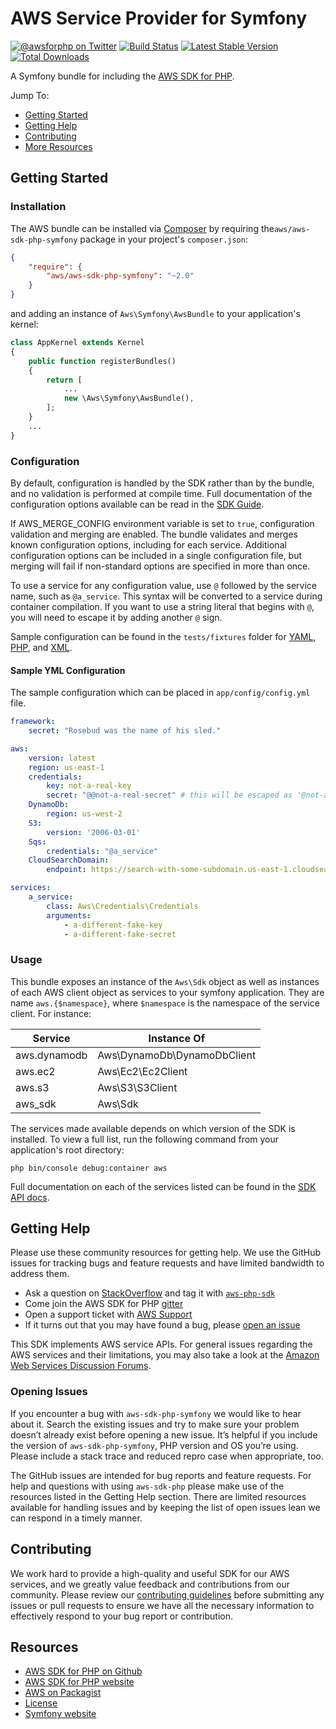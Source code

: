# AWS Service Provider for Symfony

[![@awsforphp on Twitter](http://img.shields.io/badge/twitter-%40awsforphp-blue.svg?style=flat)](https://twitter.com/awsforphp)
[![Build Status](https://travis-ci.org/aws/aws-sdk-php-symfony.svg)](https://travis-ci.org/aws/aws-sdk-php-symfony)
[![Latest Stable Version](https://img.shields.io/packagist/v/aws/aws-sdk-php-symfony.svg)](https://packagist.org/packages/aws/aws-sdk-php-symfony)
[![Total Downloads](https://img.shields.io/packagist/dt/aws/aws-sdk-php-symfony.svg)](https://packagist.org/packages/aws/aws-sdk-php-symfony)

A Symfony bundle for including the [AWS SDK for PHP](https://github.com/aws/aws-sdk-php).

Jump To:
* [Getting Started](_#getting-started_)
* [Getting Help](_#getting-Help_)
* [Contributing](_#contributing_)
* [More Resources](_#resources_)

## Getting Started

### Installation

The AWS bundle can be installed via [Composer](http://getcomposer.org) by 
requiring the`aws/aws-sdk-php-symfony` package in your project's `composer.json`:

```json
{
    "require": {
        "aws/aws-sdk-php-symfony": "~2.0"
    }
}
```

and adding an instance of `Aws\Symfony\AwsBundle` to your application's kernel:

```php
class AppKernel extends Kernel
{
    public function registerBundles()
    {
        return [
            ...
            new \Aws\Symfony\AwsBundle(),
        ];
    }
    ...
}
```

### Configuration

By default, configuration is handled by the SDK rather than by the bundle, and
no validation is performed at compile time. Full documentation of the
configuration options available can be read in the [SDK Guide](http://docs.aws.amazon.com/aws-sdk-php/v3/guide/guide/configuration.html).

If AWS_MERGE_CONFIG environment variable is set to `true`, configuration
validation and merging are enabled. The bundle validates and merges known
configuration options, including for each service.  Additional configuration
options can be included in a single configuration file, but merging will fail
if non-standard options are specified in more than once.

To use a service for any configuration value, use `@` followed by the service
name, such as `@a_service`. This syntax will be converted to a service during
container compilation. If you want to use a string literal that begins with `@`,
you will need to escape it by adding another `@` sign.

Sample configuration can be found in the `tests/fixtures` folder for [YAML](https://github.com/aws/aws-sdk-php-symfony/blob/master/tests/fixtures/config.yml), [PHP](https://github.com/aws/aws-sdk-php-symfony/blob/master/tests/fixtures/config.php), and [XML](https://github.com/aws/aws-sdk-php-symfony/blob/master/tests/fixtures/config.xml).

#### Sample YML Configuration

The sample configuration which can be placed in `app/config/config.yml` file.

```yaml
framework:
    secret: "Rosebud was the name of his sled."

aws:
    version: latest
    region: us-east-1
    credentials:
        key: not-a-real-key
        secret: "@@not-a-real-secret" # this will be escaped as '@not-a-real-secret'
    DynamoDb:
        region: us-west-2
    S3:
        version: '2006-03-01'
    Sqs:
        credentials: "@a_service"
    CloudSearchDomain:
        endpoint: https://search-with-some-subdomain.us-east-1.cloudsearch.amazonaws.com

services:
    a_service:
        class: Aws\Credentials\Credentials
        arguments:
            - a-different-fake-key
            - a-different-fake-secret
```

### Usage

This bundle exposes an instance of the `Aws\Sdk` object as well as instances of
each AWS client object as services to your symfony application. They are name 
`aws.{$namespace}`, where `$namespace` is the namespace of the service client.
For instance:

Service | Instance Of
--- | ---
aws.dynamodb | Aws\DynamoDb\DynamoDbClient
aws.ec2 | Aws\Ec2\Ec2Client
aws.s3 | Aws\S3\S3Client
aws_sdk | Aws\Sdk

The services made available depends on which version of the SDK is installed. To
view a full list, run the following command from your application's root 
directory:
```
php bin/console debug:container aws
```

Full documentation on each of the services listed can be found in the [SDK API 
docs](http://docs.aws.amazon.com/aws-sdk-php/v3/api/).

## Getting Help

Please use these community resources for getting help. We use the GitHub issues for tracking bugs and feature requests and have limited bandwidth to address them.

* Ask a question on [StackOverflow](https://stackoverflow.com/) and tag it with [`aws-php-sdk`](http://stackoverflow.com/questions/tagged/aws-php-sdk)
* Come join the AWS SDK for PHP [gitter](https://gitter.im/aws/aws-sdk-php)
* Open a support ticket with [AWS Support](https://console.aws.amazon.com/support/home/)
* If it turns out that you may have found a bug, please [open an issue](https://github.com/aws/aws-sdk-php-symfony/issues/new/choose)

This SDK implements AWS service APIs. For general issues regarding the AWS services and their limitations, you may also take a look at the [Amazon Web Services Discussion Forums](https://forums.aws.amazon.com/).

### Opening Issues

If you encounter a bug with `aws-sdk-php-symfony` we would like to hear about it. Search the existing issues and try to make sure your problem doesn’t already exist before opening a new issue. It’s helpful if you include the version of `aws-sdk-php-symfony`, PHP version and OS you’re using. Please include a stack trace and reduced repro case when appropriate, too.

The GitHub issues are intended for bug reports and feature requests. For help and questions with using `aws-sdk-php` please make use of the resources listed in the Getting Help section. There are limited resources available for handling issues and by keeping the list of open issues lean we can respond in a timely manner.

## Contributing

We work hard to provide a high-quality and useful SDK for our AWS services, and we greatly value feedback and contributions from our community. Please review our [contributing guidelines](./CONTRIBUTING.md) before submitting any issues or pull requests to ensure we have all the necessary information to effectively respond to your bug report or contribution.

## Resources

* [AWS SDK for PHP on Github](http://github.com/aws/aws-sdk-php)
* [AWS SDK for PHP website](http://aws.amazon.com/sdkforphp/)
* [AWS on Packagist](https://packagist.org/packages/aws)
* [License](http://aws.amazon.com/apache2.0/)
* [Symfony website](http://symfony.com/)
